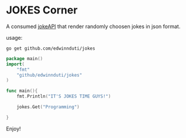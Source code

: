 # JOKES Corner

A consumed [jokeAPI](https://sv443.net/jokeapi/v2/)  that render randomly choosen jokes in json format.


usage:
```
go get github.com/edwinnduti/jokes
```


```go
package main()
import(
	"fmt"
	"github/edwinnduti/jokes"
)

func main(){
	fmt.Println("IT'S JOKES TIME GUYS!")

	jokes.Get("Programming")

}

```

Enjoy!

